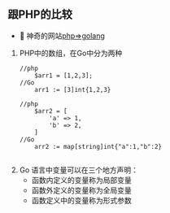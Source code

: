 ## 跟PHP的比较
 - :robot: 神奇的网站[php=>golang](https://www.php2golang.com/)
 
 1. PHP中的数组，在Go中分为两种
    ```
    //php
        $arr1 = [1,2,3];
    //Go
        arr1 := [3]int{1,2,3}
        
    //php
        $arr2 = [
            'a' => 1,
            'b' => 2,
        ]
    //Go
        arr2 := map[string]int{"a":1,"b":2}       
       
    ```
 2. Go 语言中变量可以在三个地方声明：
    - 函数内定义的变量称为局部变量
    - 函数外定义的变量称为全局变量
    - 函数定义中的变量称为形式参数